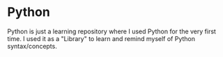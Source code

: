 # Python
Python is just a learning repository where I used Python for the very first time. I used it as a "Library" to learn and remind myself of Python syntax/concepts.
